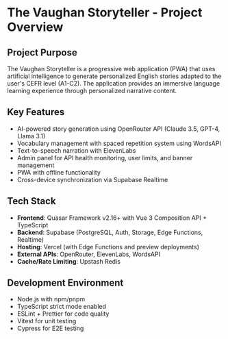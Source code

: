 # The Vaughan Storyteller - Project Overview

## Project Purpose
The Vaughan Storyteller is a progressive web application (PWA) that uses artificial intelligence to generate personalized English stories adapted to the user's CEFR level (A1-C2). The application provides an immersive language learning experience through personalized narrative content.

## Key Features
- AI-powered story generation using OpenRouter API (Claude 3.5, GPT-4, Llama 3.1)
- Vocabulary management with spaced repetition system using WordsAPI
- Text-to-speech narration with ElevenLabs
- Admin panel for API health monitoring, user limits, and banner management
- PWA with offline functionality
- Cross-device synchronization via Supabase Realtime

## Tech Stack
- **Frontend**: Quasar Framework v2.16+ with Vue 3 Composition API + TypeScript
- **Backend**: Supabase (PostgreSQL, Auth, Storage, Edge Functions, Realtime)
- **Hosting**: Vercel (with Edge Functions and preview deployments)
- **External APIs**: OpenRouter, ElevenLabs, WordsAPI
- **Cache/Rate Limiting**: Upstash Redis

## Development Environment
- Node.js with npm/pnpm
- TypeScript strict mode enabled
- ESLint + Prettier for code quality
- Vitest for unit testing
- Cypress for E2E testing